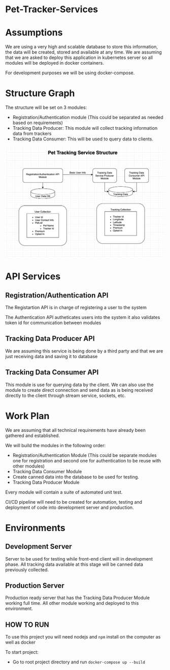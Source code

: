 # Pet-Tracker-Services

# Assumptions

We are using a very high and scalable database to store this information, the data will be created, stored and available at any time. 
We are assuming that we are asked to deploy this application in kubernetes server so all modules will be deployed in docker containers.

For development purposes we will be using docker-compose.

# Structure Graph

The structure will be set on 3 modules:

* Registration/Authentication module (This could be separated as needed based on requirements)
* Tracking Data Producer: This module will collect tracking information data from trackers
* Tracking Data Consumer: This will be used to query data to clients.


![Graph A](Graph_A.png)

# API Services

## Registration/Authentication API

The Registartion API is in charge of registering a user to the system

The Authentication API autheticates users into the system it also validates token id for communication between modules


## Tracking Data Producer API

We are assuming this service is being done by a third party and that we are just receiving data and saving it to database  

## Tracking Data Consumer API

This module is use for querying data by the client. 
We can also use the module to create direct connection and send data as is being received directly to the client through stream service, sockets, etc.


# Work Plan

We are assuming that all technical requirements have already been gathered and established.

We will build the modules in the following order:

* Registration/Authentication Module (This could be separate modules one for registration and second one for authentication to be reuse with other modules)
* Tracking Data Consumer Module
* Create canned data into the database to be used for testing.
* Tracking Data Producer Module

Every module will contain a suite of automated unit test.

CI/CD pipeline will need to be created for automation, testing and deployment of code into development server and production.

# Environments

## Development Server

Server to be used for testing while front-end client will in development phase.
All tracking data available at this stage will be canned data previously collected.

## Production Server

Production ready server that has the Tracking Data Producer Module working full time.
All other module working and deployed to this environment.


## HOW TO RUN

To use this project you will need nodejs and `npm` install on the computer as well as docker

To start project:

* Go to root project directory and run `docker-compose up --build`
